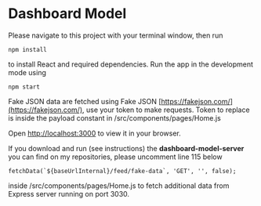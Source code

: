 # Dashboard Model

Please navigate to this project with your terminal window, then run

```
npm install
```

to install React and required dependencies.
Run the app in the development mode using

```
npm start
```

Fake JSON data are fetched using Fake JSON [https://fakejson.com/](https://fakejson.com/), use your token to make requests.
Token to replace is inside the payload constant in /src/components/pages/Home.js

Open [http://localhost:3000](http://localhost:3000) to view it in your browser.

If you download and run (see instructions) the **dashboard-model-server**
you can find on my repositories, please uncomment line 115 below

```
fetchData(`${baseUrlInternal}/feed/fake-data`, 'GET', '', false);
```

inside /src/components/pages/Home.js to fetch additional data from Express server running on port 3030.
